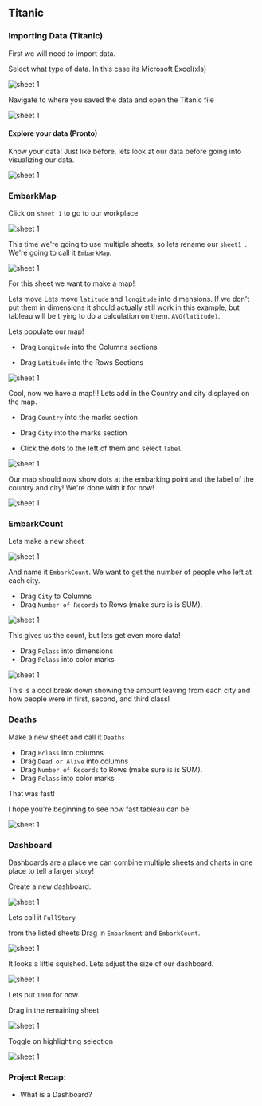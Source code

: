 ## Titanic


### Importing Data (Titanic)

First we will need to import data.

Select what type of data. In this case its Microsoft Excel(xls)

![sheet 1](img/pronto/pronto-connect.png "sheet1")


Navigate to where you saved the data and open the Titanic file

![sheet 1](img/titanic/titanicfile.png "sheet1")



#### Explore your data (Pronto)

Know your data! Just like before, lets look at our data before going into visualizing our data.

![sheet 1](img/pronto/knowdata.png "sheet1")

### EmbarkMap

Click on `sheet 1` to go to our workplace

![sheet 1](img/fremont/sheet1.png "sheet1")

This time we're going to use multiple sheets, so lets rename our `sheet1 `. We're going to call it `EmbarkMap`.


![sheet 1](img/titanic/renamesheet.png "sheet1")


For this sheet we want to make a map!

Lets move Lets move `latitude` and `longitude` into dimensions. If we don't put them in dimensions it should actually still work in this example, but tableau will be trying to do a calculation on them. `AVG(latitude)`.


Lets populate our map!

- Drag `Longitude` into the Columns sections

- Drag `Latitude` into the Rows Sections


![sheet 1](img/titanic/loglat.png "sheet1")


Cool, now we have a map!!! Lets add in the Country and city displayed on the map.

- Drag `Country` into the marks section

- Drag `City` into the marks section

- Click the dots to the left of them and select `label`

![sheet 1](img/titanic/label.png "sheet1")


Our map should now show dots at the embarking point and the label of the country and city! We're done with it for now!


![sheet 1](img/titanic/finishmap.png "sheet1")

### EmbarkCount

Lets make a new sheet

![sheet 1](img/titanic/newsheet.png "sheet1")


And name it `EmbarkCount`. We want to get the number of people who left at each city.

- Drag `City` to Columns
- Drag `Number of Records` to Rows (make sure is is SUM).


![sheet 1](img/titanic/emcount.png "sheet1")



This gives us the count, but lets get even more data!

- Drag `Pclass` into dimensions
- Drag `Pclass` into color marks

![sheet 1](img/titanic/pclass.png "sheet1")

This is a cool break down showing the amount leaving from each city and how people were in first, second, and third class!


### Deaths

Make a new sheet and call it `Deaths`

- Drag `Pclass` into columns
- Drag `Dead or Alive`	into columns
- Drag `Number of Records` to Rows (make sure is is SUM).
- Drag `Pclass` into color marks

That was fast!

I hope you're beginning to see how fast tableau can be!

![sheet 1](img/titanic/deaths.png "sheet1")

### Dashboard

Dashboards are a place we can combine multiple sheets and charts in one place to tell a larger story!


Create a new dashboard.

![sheet 1](img/titanic/dash.png "sheet1")

Lets call it `FullStory`


from the listed sheets Drag in `Embarkment` and `EmbarkCount`.

![sheet 1](img/titanic/dashsheets.png "sheet1")


It looks a little squished. Lets adjust the size of our dashboard.

![sheet 1](img/titanic/size.png "sheet1")

Lets put `1000` for now.


Drag in the remaining sheet


![sheet 1](img/titanic/fullstory.png "sheet1")


Toggle on highlighting selection


![sheet 1](img/titanic/toggle.png "sheet1")

### Project Recap:

- What is a Dashboard?
